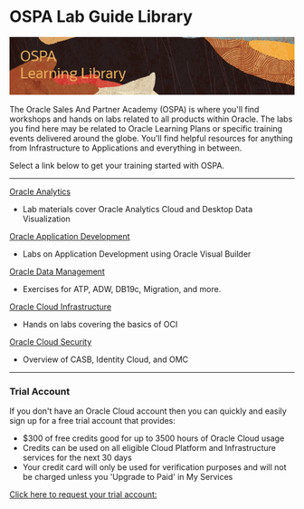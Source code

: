 # OSPA Lab Guide Library

![](img/ospa-learning-library.png " ")

The Oracle Sales And Partner Academy (OSPA) is where you'll find workshops and hands on labs related to all products within Oracle.  The labs you find here may be related to Oracle Learning Plans or specific training events delivered around the globe.  You'll find helpful resources for anything from Infrastructure to Applications and everything in between.    

Select a link below to get your training started with OSPA.

****

[Oracle Analytics](https://github.com/oracle/learning-library/blob/master/ospa-library/analytics/README.md)

- Lab materials cover Oracle Analytics Cloud and Desktop Data Visualization

[Oracle Application Development](https://github.com/oracle/learning-library/blob/master/ospa-library/appdev/README.md)

- Labs on Application Development using Oracle Visual Builder

[Oracle Data Management](https://github.com/oracle/learning-library/tree/master/ospa-library/data-mgmt)

- Exercises for ATP, ADW, DB19c, Migration, and more.

[Oracle Cloud Infrastructure](https://github.com/oracle/learning-library/blob/master/ospa-library/oci/README.md)

- Hands on labs covering the basics of OCI

[Oracle Cloud Security](https://github.com/oracle/learning-library/tree/master/ospa-library/security)

- Overview of CASB, Identity Cloud, and OMC

****

### Trial Account
If you don't have an Oracle Cloud account then you can quickly and easily sign up for a free trial account that provides:
- $300 of free credits good for up to 3500 hours of Oracle Cloud usage
- Credits can be used on all eligible Cloud Platform and Infrastructure services for the next 30 days
- Your credit card will only be used for verification purposes and will not be charged unless you 'Upgrade to Paid' in My Services
  
[Click here to request your trial account:](https://cloud.oracle.com/tryit)